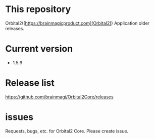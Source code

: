# This repository
Orbital2([https://brainmagicproduct.com](Orbital2)) Application older releases.


# Current version
- 1.5.9

# Release list
https://github.com/brainmagi/Orbital2Core/releases

# issues
Requests, bugs, etc. for Orbital2 Core. Please create issue.
